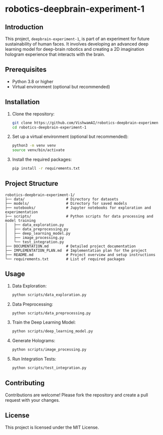 # robotics-deepbrain-experiment-1

## Introduction
This project, `deepbrain-experiment-1`, is part of an experiment for future sustainability of human faces. It involves developing an advanced deep learning model for deep-brain robotics and creating a 2D imagination hologram experience that interacts with the brain.

## Prerequisites
- Python 3.8 or higher
- Virtual environment (optional but recommended)

## Installation
1. Clone the repository:
   ```bash
   git clone https://github.com/VishwamAI/robotics-deepbrain-experiment-1.git
   cd robotics-deepbrain-experiment-1
   ```

2. Set up a virtual environment (optional but recommended):
   ```bash
   python3 -m venv venv
   source venv/bin/activate
   ```

3. Install the required packages:
   ```bash
   pip install -r requirements.txt
   ```

## Project Structure
```
robotics-deepbrain-experiment-1/
├── data/                   # Directory for datasets
├── models/                 # Directory for saved models
├── notebooks/              # Jupyter notebooks for exploration and experimentation
├── scripts/                # Python scripts for data processing and model training
│   ├── data_exploration.py
│   ├── data_preprocessing.py
│   ├── deep_learning_model.py
│   ├── image_processing.py
│   └── test_integration.py
├── DOCUMENTATION.md        # Detailed project documentation
├── IMPLEMENTATION_PLAN.md  # Implementation plan for the project
├── README.md               # Project overview and setup instructions
└── requirements.txt        # List of required packages
```

## Usage
1. Data Exploration:
   ```bash
   python scripts/data_exploration.py
   ```

2. Data Preprocessing:
   ```bash
   python scripts/data_preprocessing.py
   ```

3. Train the Deep Learning Model:
   ```bash
   python scripts/deep_learning_model.py
   ```

4. Generate Holograms:
   ```bash
   python scripts/image_processing.py
   ```

5. Run Integration Tests:
   ```bash
   python scripts/test_integration.py
   ```

## Contributing
Contributions are welcome! Please fork the repository and create a pull request with your changes.

## License
This project is licensed under the MIT License.
